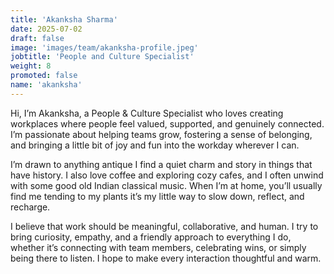 ```yaml
---
title: 'Akanksha Sharma'
date: 2025-07-02
draft: false
image: 'images/team/akanksha-profile.jpeg'
jobtitle: 'People and Culture Specialist'
weight: 8
promoted: false
name: 'akanksha'
---
```


Hi, I’m Akanksha, a People & Culture Specialist who loves creating workplaces where people feel valued, supported, and genuinely connected. I’m passionate about helping teams grow, fostering a sense of belonging, and bringing a little bit of joy and fun into the workday wherever I can.

I’m drawn to anything antique I find a quiet charm and story in things that have history. I also love coffee and exploring cozy cafes, and I often unwind with some good old Indian classical music. When I’m at home, you’ll usually find me tending to my plants  it’s my little way to slow down, reflect, and recharge.

I believe that work should be meaningful, collaborative, and human. I try to bring curiosity, empathy, and a friendly approach to everything I do, whether it’s connecting with team members, celebrating wins, or simply being there to listen. I hope to make every interaction thoughtful and warm.
